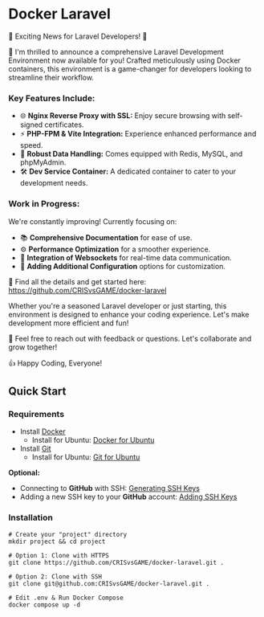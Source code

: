 # Docker Laravel

🚀 Exciting News for Laravel Developers! 🌟

🎉 I'm thrilled to announce a comprehensive Laravel Development Environment now available for you! Crafted meticulously
using Docker containers, this environment is a game-changer for developers looking to streamline their workflow.

### Key Features Include:

- 🌐 **Nginx Reverse Proxy with SSL:** Enjoy secure browsing with self-signed certificates.
- ⚡ **PHP-FPM & Vite Integration:** Experience enhanced performance and speed.
- 💾 **Robust Data Handling:** Comes equipped with Redis, MySQL, and phpMyAdmin.
- 🛠️ **Dev Service Container:** A dedicated container to cater to your development needs.

### Work in Progress:

We're constantly improving! Currently focusing on:

- 📚 **Comprehensive Documentation** for ease of use.
- ⚙️ **Performance Optimization** for a smoother experience.
- 📡 **Integration of Websockets** for real-time data communication.
- 🔧 **Adding Additional Configuration** options for customization.

🔗 Find all the details and get started here: https://github.com/CRISvsGAME/docker-laravel

Whether you're a seasoned Laravel developer or just starting, this environment is designed to enhance your coding
experience. Let's make development more efficient and fun!

💬 Feel free to reach out with feedback or questions. Let's collaborate and grow together!

👍 Happy Coding, Everyone!

## Quick Start

### Requirements

- Install [Docker](https://docs.docker.com)
    - Install for Ubuntu: [Docker for Ubuntu](https://github.com/CRISvsGAME/ubuntu-packages/tree/main/docker)
- Install [Git](https://git-scm.com/downloads)
    - Install for Ubuntu: [Git for Ubuntu](https://github.com/CRISvsGAME/ubuntu-packages/tree/main/git)

**Optional:**

- Connecting to **GitHub** with
  SSH: [Generating SSH Keys](https://github.com/CRISvsGAME/ubuntu-packages/tree/main/github)
- Adding a new SSH key to your **GitHub**
  account: [Adding SSH Keys](https://docs.github.com/en/authentication/connecting-to-github-with-ssh/adding-a-new-ssh-key-to-your-github-account)

### Installation

```
# Create your "project" directory
mkdir project && cd project
```

```
# Option 1: Clone with HTTPS
git clone https://github.com/CRISvsGAME/docker-laravel.git .
```

```
# Option 2: Clone with SSH
git clone git@github.com:CRISvsGAME/docker-laravel.git .
```

```
# Edit .env & Run Docker Compose
docker compose up -d
```
